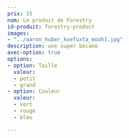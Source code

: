 ```yaml
---
prix: 15
nom: Le produit de Forestry
id-produit: forestry-product
images:
- "../aaron_huber_kxefuxta_mooh1.jpg"
description: une super becane
avec-option: true
options:
- option: Taille
  valeur:
  - petit
  - grand
- option: Couleur
  valeur:
  - vert
  - rouge
  - bleu

---
```


